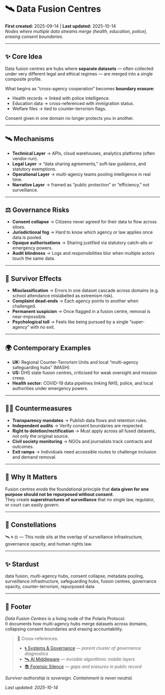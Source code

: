 # 🛰️ Data Fusion Centres  
**First created:** 2025-09-14 | **Last updated:** 2025-10-14  
*Nodes where multiple data streams merge (health, education, police), erasing consent boundaries.*  

---

## ✨ Core Idea  

Data fusion centres are hubs where **separate datasets** — often collected under very different legal and ethical regimes — are merged into a single composite profile.  

What begins as “cross-agency cooperation” becomes **boundary erasure**:  
- Health records → linked with police intelligence.  
- Education data → cross-referenced with immigration status.  
- Welfare files → tied to counter-terrorism flags.  

Consent given in one domain no longer protects you in another.  

---

## 🛰️ Mechanisms  

- **Technical Layer** → APIs, cloud warehouses, analytics platforms (often vendor-run).  
- **Legal Layer** → “data sharing agreements,” soft-law guidance, and statutory exemptions.  
- **Operational Layer** → multi-agency teams pooling intelligence in real time.  
- **Narrative Layer** → framed as “public protection” or “efficiency,” not surveillance.  

---

## ⚖️ Governance Risks  

- **Consent collapse** → Citizens never agreed for their data to flow across siloes.  
- **Jurisdictional fog** → Hard to know which agency or law applies once data is pooled.  
- **Opaque authorisations** → Sharing justified via statutory catch-alls or emergency powers.  
- **Audit blindness** → Logs and responsibilities blur when multiple actors touch the same data.  

---

## 🧨 Survivor Effects  

- **Misclassification** → Errors in one dataset cascade across domains (e.g. school attendance mislabelled as extremism risk).  
- **Complaint dead-ends** → Each agency points to another when challenged.  
- **Permanent suspicion** → Once flagged in a fusion centre, removal is near-impossible.  
- **Psychological toll** → Feels like being pursued by a single “super-agency” with no exit.  

---

## 🌍 Contemporary Examples  

- **UK:** Regional Counter-Terrorism Units and local “multi-agency safeguarding hubs” (MASH).  
- **US:** DHS state fusion centres, criticised for weak oversight and mission creep.  
- **Health sector:** COVID-19 data pipelines linking NHS, police, and local authorities under emergency powers.  

---

## 🐦‍🔥 Countermeasures  

- **Transparency mandates** → Publish data flows and retention rules.  
- **Independent audits** → Verify consent boundaries are respected.  
- **Right to deletion/rectification** → Must apply across all fused datasets, not only the original source.  
- **Civil society monitoring** → NGOs and journalists track contracts and outcomes.  
- **Exit ramps** → Individuals need accessible routes to challenge inclusion and demand removal.  

---

## 🌋 Why It Matters  

Fusion centres erode the foundational principle that **data given for one purpose should not be repurposed without consent**.  
They create **superstructures of surveillance** that no single law, regulator, or court can easily govern.  

---

## 🌌 Constellations  

🛰️ 🌀 ⚖️ — This node sits at the overlap of surveillance infrastructure, governance opacity, and human rights law.  

---

## ✨ Stardust  

data fusion, multi-agency hubs, consent collapse, metadata pooling, surveillance infrastructure, safeguarding hubs, fusion centres, governance opacity, counter-terrorism, repurposed data  

---

## 🏮 Footer  

*Data Fusion Centres* is a living node of the Polaris Protocol.  
It documents how multi-agency hubs merge datasets across domains, collapsing consent boundaries and erasing accountability.  

> 📡 Cross-references:
> 
> - [🌀 Systems & Governance](../README.md) — *parent cluster of governance diagnostics*  
> - [🛰️ AI Middleware](./🛰️_ai_middleware.md) — *invisible algorithmic middle layers*  
> - [📚 Forensic Silence](../📚_Narrative_Management/📚_forensic_silence.md) — *gaps and erasures in public record*  

*Survivor authorship is sovereign. Containment is never neutral.*  

_Last updated: 2025-10-14_  
